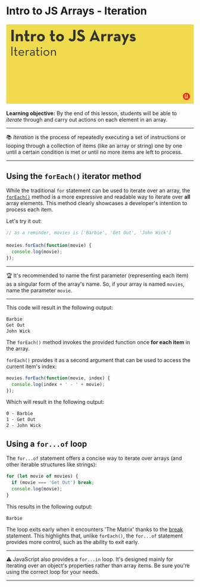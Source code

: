 # Intro to JS Arrays - Iteration

![Hero image](./assets/hero.png)

**Learning objective:** By the end of this lesson, students will be able to *iterate* through and carry out actions on each element in an array.

___
:books: *Iteration* is the process of repeatedly executing a set of instructions or looping through a collection of items (like an array or string) one by one until a certain condition is met or until no more items are left to process.
___

## Using the `forEach()` iterator method

While the traditional `for` statement can be used to iterate over an array, the [`forEach()`](https://developer.mozilla.org/en-US/docs/Web/JavaScript/Reference/Global_Objects/Array/forEach) method is a more expressive and readable way to iterate over **all** array elements. This method clearly showcases a developer's intention to process each item.

Let's try it out:

```js
// as a reminder, movies is ['Barbie', 'Get Out', 'John Wick']

movies.forEach(function(movie) {
  console.log(movie);
});
```

___
:trophy: It's recommended to name the first parameter (representing each item) as a singular form of the array's name. So, if your array is named `movies`, name the parameter `movie`.
___

This code will result in the following output:

```text
Barbie
Get Out
John Wick
```

The `forEach()` method invokes the provided function once **for each item** in the array.

`forEach()` provides it as a second argument that can be used to access the current item's index:

```js
movies.forEach(function(movie, index) {
  console.log(index + ' - ' + movie);
});
```

Which will result in the following output:

```
0 - Barbie
1 - Get Out
2 - John Wick
```

## Using a `for...of` loop

The `for...of` statement offers a concise way to iterate over arrays (and other iterable structures like strings):

```js
for (let movie of movies) {
  if (movie === 'Get Out') break;
  console.log(movie);
}
```
This results in the following output: 

```text
Barbie
```

The loop exits early when it encounters 'The Matrix' thanks to the [break](https://developer.mozilla.org/en-US/docs/Web/JavaScript/Reference/Statements/break) statement. This highlights that, unlike `forEach()`, the `for...of` statement provides more control, such as the ability to exit early.

___
:warning: JavaScript also provides a `for...in` loop. It's designed mainly for iterating over an object's properties rather than array items. Be sure you're using the correct loop for your needs.
___
